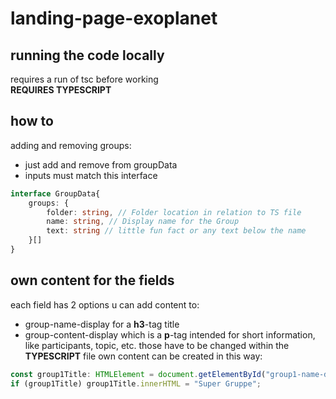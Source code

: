# landing-page-exoplanet
## running the code locally
requires a run of tsc before working  
**REQUIRES TYPESCRIPT**
## how to
adding and removing groups:  
- just add and remove from groupData
- inputs must match this interface
```typescript
interface GroupData{
    groups: {
        folder: string, // Folder location in relation to TS file
        name: string, // Display name for the Group
        text: string // little fun fact or any text below the name
    }[]
}
```
## own content for the fields
each field has 2 options u can add content to:
- group<groupid>-name-display for a **h3**-tag title
- group<groupid>-content-display which is a **p**-tag intended for short information, like participants, topic, etc.
those have to be changed within the **TYPESCRIPT** file
own content can be created in this way:  
```typescript
const group1Title: HTMLElement = document.getElementById("group1-name-display");
if (group1Title) group1Title.innerHTML = "Super Gruppe";
```